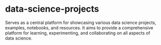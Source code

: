 # data-science-projects
Serves as a central platform for showcasing various data science projects, examples, notebooks, and resources. It aims to provide a comprehensive platform for learning, experimenting, and collaborating on all aspects of data science.
